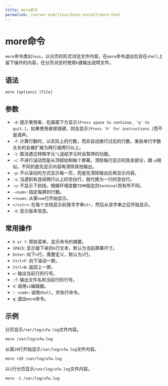 ```yaml
---
title: more命令
permalink: /server-end/linux/base-install/more.html
---
```

  

# more命令

`more`命令类似`less`，以分页的形式浏览文件内容，在`more`命令退出后会在`shell`上留下操作的内容，在分页浏览时使用`h`键输出说明文件。

## 语法

```shell
more [options] [file]
```

## 参数

- `-d`: 提示使用者，在画面下方显示`[Press space to continue, 'q' to quit.]`，如果使用者按错键，则会显示`[Press 'h' for instructions.]`而不是滴声。
- `-f`: 计算行数时，以实际上的行数，而非自动换行过后的行数，某些单行字数太长的会被扩展为两行或两行以上。
- `-l`: 取消遇见特殊字元`^L`送纸字元时会暂停的功能。
- `-c`: 不进行滚动而是从顶部绘制每个屏幕，清除每行显示的其余部分，跟`-p`相似，不同的是先显示内容再清除其他输出。
- `-p`: 不以滚动的方式显示每一页，而是先清除输出后再显示内容。
- `-s`: 当遇到有连续两行以上的空白行，就代换为一行的空白行。
- `-u`: 不显示下划线，根据环境变数`TERM`指定的`terminal`而有所不同。
- `-<num>`: 指定每屏的行数。
- `+<num>`: 从第`num`行开始显示。
- `+/<str>`: 在每个文档显示前搜寻字串`str`，然后从该字串之后开始显示。
- `-V`: 显示版本信息。

## 常用操作

- `h or ?`: 帮助菜单，显示命令的摘要。
- `SPACE`: 显示接下来的`k`行文本，默认为当前屏幕尺寸。
- `Enter`: 向下`n`行，需要定义，默认为`1`行。
- `Ctrl+F`: 向下滚动一屏。
- `Ctrl+B`: 返回上一屏。
- `=`: 输出当前行的行号。
- `:f`: 输出文件名和当前行的行号。
- `V`: 调用`vi`编辑器。
- `! <cmd>`: 调用`Shell`，并执行命令。
- `q`: 退出`more`命令。

## 示例

分页显示`/var/log/ufw.log`文件内容。

```shell
more /var/log/ufw.log
```

从第`20`行开始显示`/var/log/ufw.log`文件内容。

```shell
more +20 /var/log/ufw.log
```

以`1`行分页显示`/var/log/ufw.log`文件内容。

```shell
more -1 /var/log/ufw.log
```
